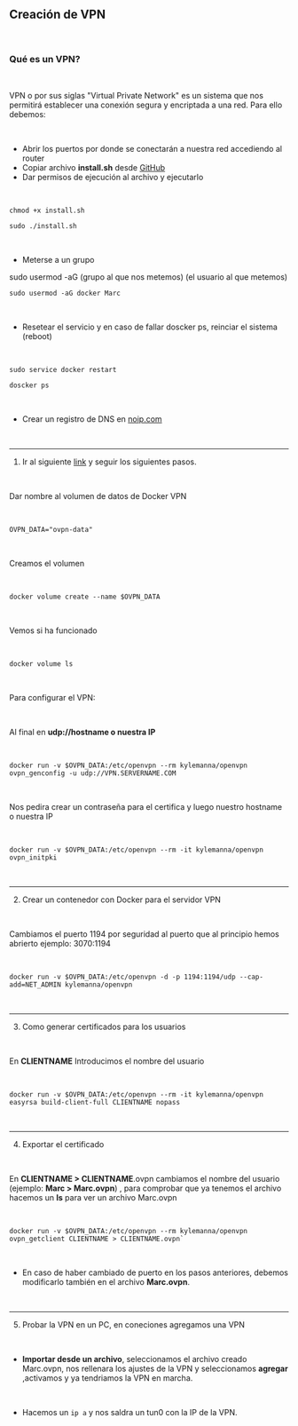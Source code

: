 ## Creación de VPN

</br>

### Qué es un VPN?

</br>

VPN o por sus siglas "Virtual Private Network" es un sistema que nos permitirá establecer una conexión segura y encriptada a una red. Para ello debemos:

</br>

+ Abrir los puertos por donde se conectarán a nuestra red accediendo al router  
+ Copiar archivo **install.sh** desde [GitHub](https://github.com/docker/docker-install)
+ Dar permisos de ejecución al archivo y ejecutarlo

</br>

```
chmod +x install.sh

sudo ./install.sh
```

</br>

+ Meterse a un grupo

sudo usermod -aG (grupo al que nos metemos) (el usuario al que metemos)

```
sudo usermod -aG docker Marc
```

</br>

+ Resetear el servicio y en caso de fallar doscker ps, reinciar el sistema (reboot)

</br>

```
sudo service docker restart

doscker ps
```

</br>

+ Crear un registro de DNS en [noip.com](https://www.noip.com/es-MX) 

</br>

***

1. Ir al siguiente [link](https://github.com/kylemanna/docker-openvpn) y seguir los siguientes pasos.

</br>

Dar nombre al volumen de datos de Docker VPN

</br>

```
OVPN_DATA="ovpn-data"
```
</br>

Creamos el volumen

</br>

```
docker volume create --name $OVPN_DATA
```

</br>

Vemos si ha funcionado

</br>

```
docker volume ls
```

</br>

Para configurar el VPN:

</br>

Al final en **udp://hostname o nuestra IP**

</br>

```
docker run -v $OVPN_DATA:/etc/openvpn --rm kylemanna/openvpn ovpn_genconfig -u udp://VPN.SERVERNAME.COM
```

</br>

Nos pedira crear un contraseña para el certifica y luego nuestro hostname o nuestra IP

</br>

```
docker run -v $OVPN_DATA:/etc/openvpn --rm -it kylemanna/openvpn ovpn_initpki
```

</br>

***
2. Crear un contenedor con Docker para el servidor VPN

</br>

Cambiamos el puerto 1194 por seguridad al puerto que al principio hemos abrierto ejemplo: 3070:1194

</br>

```
docker run -v $OVPN_DATA:/etc/openvpn -d -p 1194:1194/udp --cap-add=NET_ADMIN kylemanna/openvpn
```

</br>

***
3. Como generar certificados para los usuarios

</br>

En **CLIENTNAME** Introducimos el nombre del usuario

</br>

```
docker run -v $OVPN_DATA:/etc/openvpn --rm -it kylemanna/openvpn easyrsa build-client-full CLIENTNAME nopass
```

</br>

***
4. Exportar el certificado

</br>

En **CLIENTNAME > CLIENTNAME**.ovpn cambiamos el nombre del usuario (ejemplo: **Marc > Marc.ovpn**) , para comprobar que ya tenemos el archivo hacemos un **ls** para ver un archivo Marc.ovpn

</br>

```
docker run -v $OVPN_DATA:/etc/openvpn --rm kylemanna/openvpn ovpn_getclient CLIENTNAME > CLIENTNAME.ovpn`
```

</br>

+ En caso de haber cambiado de puerto en los pasos anteriores, debemos modificarlo también en el archivo  **Marc.ovpn**.

</br>

***

5. Probar la VPN en un PC, en coneciones agregamos una VPN 

</br>

+ **Importar desde un archivo**, seleccionamos el archivo creado Marc.ovpn, nos rellenara los ajustes de la VPN y seleccionamos **agregar** ,activamos y ya tendriamos la VPN en marcha.

</br>

+ Hacemos un ``ip a`` y nos saldra un tun0 con la IP de la VPN. 